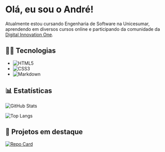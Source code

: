 
# Olá, eu sou o André!

Atualmente estou cursando Engenharia de Software na Unicesumar, aprendendo em diversos cursos online e participando da comunidade da [Digital Innovation One](https://www.dio.me/).

## 👨‍💻 Tecnologias
- 	![HTML5](https://img.shields.io/badge/HTML5-E34F26?style=for-the-badge&logo=html5&logoColor=white)
- 	![CSS3](https://img.shields.io/badge/CSS3-1572B6?style=for-the-badge&logo=css3&logoColor=white)
- ![Markdown](https://img.shields.io/badge/Markdown-000?style=for-the-badge&logo=markdown)

## 📊 Estatísticas

![GitHub Stats](https://github-readme-stats.vercel.app/api?username=andretavaresdev&theme=transparent&bg_color=000&border_color=30A3DC&show_icons=true&icon_color=30A3DC&title_color=E94D5F&text_color=FFF)

![Top Langs](https://github-readme-stats-git-masterrstaa-rickstaa.vercel.app/api/top-langs/?username=SEUUSERNAME&layout=compact&bg_color=000&border_color=30A3DC&title_color=E94D5F&text_color=FFF)

## 📍 Projetos em destaque
[![Repo Card](https://github-readme-stats.vercel.app/api/pin/?username=andretavaresdev&repo=dio-lab-open-source&bg_color=000&border_color=30A3DC&show_icons=true&icon_color=30A3DC&title_color=E94D5F&text_color=FFF)](https://github.com/andretavaresdev/dio-lab-open-source)
